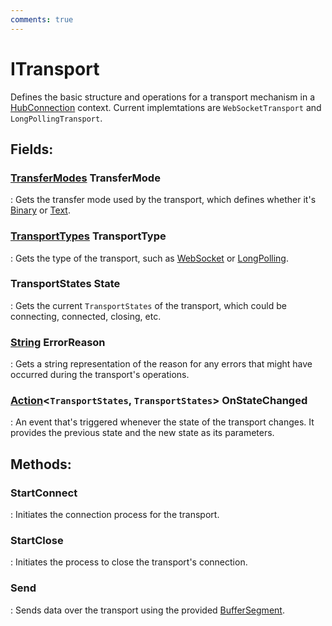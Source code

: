 ```yaml
---
comments: true
---
```

# ITransport

Defines the basic structure and operations for a transport mechanism in a [HubConnection](HubConnection.md) context. Current implemtations are `WebSocketTransport` and `LongPollingTransport`. 

## **Fields**:
### **[TransferModes](TransferModes.md) TransferMode**
: Gets the transfer mode used by the transport, which defines whether it's [Binary](TransferModes.md#transfermodesbinary) or [Text](TransferModes.md#transfermodestext). 
### **[TransportTypes](TransportTypes.md) TransportType**
: Gets the type of the transport, such as [WebSocket](TransportTypes.md#transporttypeswebsocket) or [LongPolling](TransportTypes.md#transporttypeslongpolling). 
### **TransportStates State**
: Gets the current `TransportStates` of the transport, which could be connecting, connected, closing, etc. 
### **[String](https://learn.microsoft.com/en-us/dotnet/api/System.String) ErrorReason**
: Gets a string representation of the reason for any errors that might have occurred during the transport's operations. 
### **[Action](https://learn.microsoft.com/en-us/dotnet/api/System.Action-2)&lt;`TransportStates`, `TransportStates`&gt; OnStateChanged**
: An event that's triggered whenever the state of the transport changes. It provides the previous state and the new state as its parameters. 
## **Methods**:

### **StartConnect**
: Initiates the connection process for the transport. 

### **StartClose**
: Initiates the process to close the transport's connection. 

### **Send**
: Sends data over the transport using the provided [BufferSegment](../../../HTTP/api-reference/Memory/BufferSegment.md). 